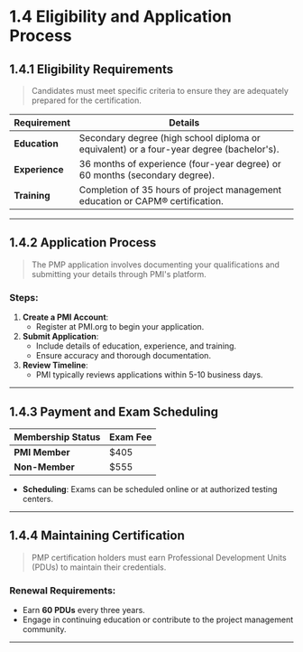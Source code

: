 

# **1.4 Eligibility and Application Process**

## **1.4.1 Eligibility Requirements**

> Candidates must meet specific criteria to ensure they are adequately prepared for the certification.

| **Requirement**            | **Details**                                                                                   |
|-----------------------------|-----------------------------------------------------------------------------------------------|
| **Education**              | Secondary degree (high school diploma or equivalent) or a four-year degree (bachelor's).      |
| **Experience**             | 36 months of experience (four-year degree) or 60 months (secondary degree).                   |
| **Training**               | Completion of 35 hours of project management education or CAPM® certification.                |

---

## **1.4.2 Application Process**

> The PMP application involves documenting your qualifications and submitting your details through PMI's platform.

### **Steps**:
1. **Create a PMI Account**:
   - Register at PMI.org to begin your application.
2. **Submit Application**:
   - Include details of education, experience, and training.
   - Ensure accuracy and thorough documentation.
3. **Review Timeline**:
   - PMI typically reviews applications within 5-10 business days.

---

## **1.4.3 Payment and Exam Scheduling**

| **Membership Status** | **Exam Fee**   |
|------------------------|---------------|
| **PMI Member**        | $405          |
| **Non-Member**        | $555          |

- **Scheduling**: Exams can be scheduled online or at authorized testing centers.

---

## **1.4.4 Maintaining Certification**

> PMP certification holders must earn Professional Development Units (PDUs) to maintain their credentials.

### **Renewal Requirements**:
- Earn **60 PDUs** every three years.
- Engage in continuing education or contribute to the project management community.

---